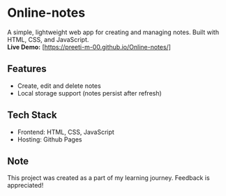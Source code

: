 # Online-notes
A simple, lightweight web app for creating and managing notes. Built with HTML, CSS, and JavaScript.  
**Live Demo:** [https://preeti-m-00.github.io/Online-notes/]

## Features
- Create, edit and delete notes
- Local storage support (notes persist after refresh)

## Tech Stack
- Frontend: HTML, CSS, JavaScript
- Hosting: Github Pages
 
## Note
This project was created as a part of my learning journey. Feedback is appreciated!
    
